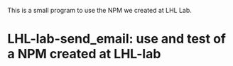 This is a small program to use the NPM we created at LHL Lab.
# LHL-lab-send_email: use and test of a NPM created at LHL-lab
